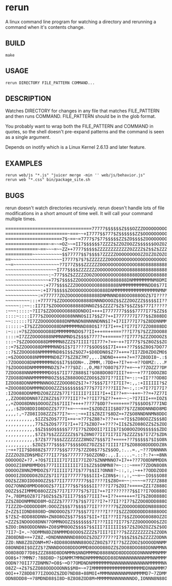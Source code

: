 # rerun 
A linux command line program for watching a directory and rerunning a command
when it's contents change.

## BUILD
    make

## USAGE
    rerun DIRECTORY FILE_PATTERN COMMAND...

## DESCRIPTION
Watches  DIRECTORY  for  changes  in any file that matches FILE_PATTERN and then runs COMMAND. FILE_PATTERN should be in the glob format.

You probably want to wrap both the FILE_PATTERN and COMMAND in quotes, so  the  shell doesn't pre-expand patterns and the command is seen as a single argument.

Depends on inotify which is a Linux Kernel 2.6.13 and later feature.

## EXAMPLES
    rerun web/js "*.js" "juicer merge -min '' web/js/behavior.js"
    rerun web "*.css" bin/package_site.sh

## BUGS 
rerun doesn't watch directories recursively.
rerun doesn't handle lots of file modifications in a short amount of time well. It will call your command multiple times.

<pre>
================================77777$$$$$$Z$$$OZZZOOOOOOOOOOOOOOZZ7++++++++++++
=======================~===~~+I7777$$777$Z$$$$$$ZZ$OOOOOOOOOOOOOOOOZZ7===+++++++
=====================7$~==~=7777$7$77$$$$$ZZ$ZO$$$$ZOOOOOOOOOOOOOOOOOO$+=+====++
================~=~~=OZ~~=II7$$$$$$7ZZZZ$ZZOZOOZZ$$$$$$OOZOZOOOOOOOZZOOZ?+=+====
============~==~~~=~~ZZ++7777$$$$$ZZZZZZZZZZZZOZZZZ$Z$$Z$ZZZOOOOOOOOZOOOZ?======
==========~~~~~~~~~~~$$77777$$7$$$$7ZZZZZOOOOOOOOOZZOZZOZOZOZOOOOOOOZZOOOZ?=====
==~~~~~~~~~~~~~~~~~~~I7777$7$7$ZZZZZZZOOOOOOOOOOOOOOOOOOOOOOOOOOOOOOO$ZOOOO=====
~~=~~~~~~~~~~~~~~~~~?7I77Z$$$ZZZZZZOOOOOOOOOOOOOO88O8888888888888888OOZOOOO?====
~~~~~~~~~~~~~~~~~~~I777$$$$ZZZZZZZOOOOOOOOOOOO8888888888888888888888OOOOOOO$====
~~~~~~~~~~~~~~~~:~777$$Z$ZZZZZOOZOOOOOOOOOO888888DDDDDD888888888888888OOOOO$====
~~~~~~~~~~~~~~~~+77$7$$$$ZZOOOOOOOOOO8O888888DNMMMMMMMNM8DMIZNNN8OO88888OOO$~===
~~~~~~~~~~~~~~:+777$$$$ZZZOOOOOOOO88888888NMMMMMMMMMNDD8$77I??78MMND88O88OO+~===
~~~~~~~~~~~~~:+I77$$$$$ZOOOOOOOOO8O888DNMMMMMMMMMMMMMMMMNMNMMMMMMMMMMNN8O8O==~~~
~~~~~~~~~~~~:=777777ZOZOOOOOO888888DNMNNND88OOO888OOZ$7I?????I7ZZ8DNMMMMNOO~~~~~
~~~~~~~~~:::+77777$ZZOOOOOOO8888DNNNDOOOZ$$ZZZOOZZZ$$$$$II????I77ZZO8MMMMMD~~~~~
~~~~~::~~::II7I7$ZOOOOOO88888DNNOZ$$ZZZZ7$Z$7$$ZZ$$777I?????III7777$ZOMMMMMI~~~~
:~~~:::::~?II7$ZZOOOOOO888DDNDOI++++I7777777$$$$7777I77$ZZ$$$$$$77777$DMMMMN=~~~
::::~::::I777$ZOOOOOO8O88NNNO$II7$$Z7?++I7777777I777$$Z888DDD8DDD888OZZNMMMN7~~~
~~::::::?I7ZZOOOOOO888DNMNNDN8NNNNDNN$I?+I7II777I77$Z8DDNNMMMMMMMMMMMM8OMMMM7~~~
::::::~I7$ZZZOOOOO88DNMMMMMNND88O$I??I7I+=+I?I77I77ZZO8888DDNNMNMMMMMMN8NMMM$~~~
:~:::=7$ZZOOOOOO88DMMMMMMNDO$7?II+++==++===???I77$7$ZZZOOO88OZ$7$Z$ONMNDDMMNN~~~
::::=I7ZZZOOOO888NMMNNMND$Z$$$$77???++=====??I7777$ZZZOOOOZ$$77II77Z8NND8NMMN~~~
:::~7$ZZOOOOO88DMMMMN8ZZZ$7IIII?II77?+?+=~++?I777$7$Z8OZ$$ZO888OOOOZODDDODNMN~~~
::=7$ZZOOOO88DMMMMNND$I$7I????7$$OO$$$I7I++++??7$$$Z8O$7DO77?~?88DDDD888ZONMN~~~
::7$ZZOOOO88NMMMMMND8$I$$Z$OZ7+$D8DDN8$Z?7++=+?II7ZD8ZDOZMO$I$8MNNDNND8OZZDMN~:~
:=$ZOOOOO88NMMMMMND8Z77$ZZ8Z7M7,,..INDNO+++=+?+=?7Z8ODI8~.:$=..INNNNNN8OZZ8NN=::
:7ZOOOOO8DNMMMMMMNO$$I7$$ODN=..ZMMM,:7DD++?I?+=~=??O8MZ:...MNM==IDDN88ZZOOZNN+::
?$ZOOOO8DNMMMMMMNDZ$7+??7$DZ:.,O,M8??O8O7$77?+=~~+?7ZOZZ7?DMNO?7$N8O$$I7ZZZN7D=:
7ZOOO88NNNMMMMMMDO$$7II77Z888$I?$O88DO8O7III?+=~~+?7?IOOOZ8DD8ZDNNO7I??I$ZODD8::
7ZOO88DNNNMMMMMM8OZ$$$Z888OOOZZOO$$ZO7I??III?=~::~+II???OD8DOOZ777?+++??7ZZOO7::
IZOO88DDNNMMMNNNOOZZZOOO8OZ$I?+?7$$$7I??I7II?=:,,:+IIIIII?$ZZ$I+=~~~++??7$ZZ$I::
=ZOOO88DDNMMMNDDOOZZZ$$$$$$$$777$77I????III?=~:,::=7I?7I77I?++++??+++?II$$ZOO?::
:IZOO88DDNMMDZO8ZZZZ$77I?IIIII?IIII?I++II??+=~~++=~??=+7Z77I?+=~~~~=+?I7$ZZOO7::
,,ZZOO8DDNN87ZZ8ZZ$$7777III??+??II77$Z??++=~~:~?I7III+==IOZ$7II?++==++I7$ZOOOZ?:
,,=ZOOO8DNN$OOOOZZ$$7III?++++???77$OD??+===+==?7$$$OO$777INDO$7I7????I77ZZOOO$I:
,,,:$ZOO8DDIO8DOZZ$777?+=~~~=+=I$ZODZIII$8O77$7ZZ8DDNNNDD8MDZ$$$$7I77$ZZOOOOO$?:
,,,,:,~7ZO8IIO8ZZZ$77I?=~~:~=+II$Z8ZI?$8DZ=+7Z$O8NNDNNMN8DDO$$$$$$$7ZOO888888OI:
,,,,,,,,,,,$IZZ$ZO$777I+=+~=?77$Z88?+???++~=?I$$ZO8OOZZ$$$8DOZZOZZZZO88D8DD888$:
,,,,,,,,,,,77$Z$ZO$777I?I++?I7$Z8D7++????+II$Z$ZO88OZZ$Z$ZOD8ZZOOOOODDDDDDDD88$~
,,,,,,,,,,,$$Z$$$O$$$$$777I77$ZODOII?III$7I$O8OOZOO$$$$$$ZDDD8OO888DDNNDNND888$$
,,,,,,,,,,,$7Z$7$$ZZZZZZZ$$7$Z8NO77II7II7II7$ZZZZ$$7I7Z7$ZDNNDDDDDDDNNNDDDDD8DZ8
,,,,,,,,,,,$7Z$777$$$ZZZZZZZZ8NOZ7$$$7I?+===+??7$$$$$7$I$O8NNNDDDDDNDDDDNND888$,
,,,,,,,,,.$ZOZ$777$$$$77$$$$OOZ7DZZ$I?IIII?I7$ZO88O8DDDDDZ8NMNDNDDDDDDDDDDD888ON
:~++?II7$D888Z$77777$$$7777$7ZZO8$77$Z$$OO,:...=.,~??7DNNNNNMNDNDDDDDDDDDDD88DO+
ZZZZOZOZDN$MDZ777II77$$7777777$OZZOND:.,.I.....~.::?:?+~=8NNNNN888DD8DDDDDDDD88O
OOOOOOZ+?7.+?O$7IIIII7I7III77IZO7$ZNNMNNO7+I7++??77O8DNMMDDN8888O8DDDDDDDDDDDD8N
OOOOZI8NM8MMDO$777IIIIIIIII7II$ZZ$$ONMN8?=~:::~===?7ZDON8O8NZO8O88DDDDDDDDDDDDII
OOOOOZ8NNZMMDOZ$77IIIII7I7I$777$$II?ONN8?~::,:,:~++?7ODDZOD8OOO88DDDDDDDDDDDDDD?
OOOOIZODDDD8ZOZZ$7II7II777777$$$III+IZ8N$+::,:,~~=~~IO$$$O88OZO88DDDDDDDDDDDDDOZ
OOZ$ZZ8DIDD8OOZZ$$77II77777777$$I????I$Z8O+=~~:~~~~=?7Z7Z888ZO8DDDDDDDDDDDDDDD88
OOZ7ONND8MMDO8OOZ$77II777$$7$$$$II????I77$ZOI?+====ZZI7Z888OOO8DDNDDDDDDDDDDDNMD
OOZZ$$ZIMMMD88OZZZ$77I7I7777$7$7II?++?I???????7$$I??I7OO888OOO8DDNDDDDDDDNNDNMNN
7+,78DM$OZ87I7$OZ$$Z$7III77$$$77III?++I??++=+++=?I7$Z8O8888OO8DNDNDNDDDNNNNNO$MM
ZZ$Z8DONMMNDD8M~OZZZ$77777$7$$77I??I?+?7II??I77$ZZOO8DDD888OO8DDDNDDDDNNNNNOMMON
7IZZZO=DDDDDD8M:OOOZZ$$$77$$$$77II??????7$ZZOOOOO8DDDN8888OOODDDNNDDNDNNNNNZDNNZ
Z+ZZ$IIDND88O8D~ONOOOOZ$777$$$77I????I???I$ZZZODDDDDD8888OOOODDNNDDDNNNNNM8O8NNO
$?Z$Z~8DD88DDNN+ZN8O8OZ$$77$$$7$II+?II???II7$$ZZOOOO8O88OZZO8DDNNDDDNNNNMNZO8DMM
=ZZZ$INDOOO8DNN?7OMMNOOZZ$$$$$$$7I???III?II77$7ZZOOOOOOO$ZZODDNNNNNNNNNM$O88DDND
$ZOO:DN8ODDDNNN+ZO8$MM8OOZ$$$$7$$III?IIIIII$$7Z$ZOOZOZZ$Z$ODNNNNNNNNNMDN8N=+?I7D
?II7~I=.~?ODMMN8DZ8NMMMD8OOO$ZZZZ$7III?II??7$ZZZZZZZZZ$ZZODNNNNNNNNMMDOO$MD888Z7
Z8O8DN8==+7Z8Z.=DNDNNNNNND88OOZ$ZOZ7777??I7$$$Z$$Z$ZZZZZODNNNNNNNMMM88O8?NNZOZZ$
ZZO:NN8ZZOZONM+M7+8DD88O8NNN88OOZZ8OZ$77I?7$ZZZOOZ$OOOODNNMMNNNMMMNN=OOO~8DO$8OI
O8ONND8I$OZZZ$?ZNNNDOOO8DDDOMMD8OOOO88OZZ$ZOO88DOO88DDNNMMNNNNMMMMNN=8O88+~Z7,=$
OO8D8OD77D8$ZZZ888D8DDNMMN$NNDMMMND8888NDD8DDDDDDDNNNNMMNMMMMMMNDNMNZDDMMMMNNNNN
OO8$+??MMN7:?88D8D~?$DNMM7MMNDNMMMMNDDD88DNNNNNNNNNNMMNNMMMMMN88DNDMDDZNMMMNDN$8
OODN??OII77ZDNMN7=O8$~=D?7OMDNDNMMMMMMMNNNNNNNNNNNNNNMMMMMNNNMM8+I=ZM8ZMMNNDN.~Z
O8ZZ~+Z$7$ZZO88OODOOONN$$M8=~=7IMMMMMMMMMMMMMMMMMMMDDNNNMMM7DI7N8OO8MM8ZMMNIM?+=
OOI++7Z8DD877IZOOOZ$ZDD7ND88+88MOI+MMMNNNNNNNMNNMMMMD7~7ZDMM88ND7$$ODO+NMNZ78?+=
ODN8DDD8~=78MDND88$I8D~8Z8O8ZOD8M=MMMMMNNNNNNNNDO,IONNN8N88O$:?8O+7O8$+NN8$Z8+++
                                                             via GlassGiant.com
</pre>
